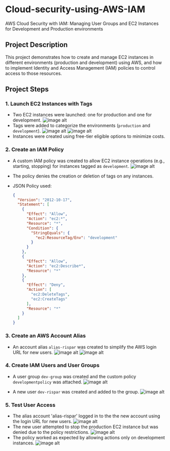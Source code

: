 # Cloud-security-using-AWS-IAM
AWS Cloud Security with IAM: Managing User Groups and EC2 Instances for Development and Production environments

## Project Description

This project demonstrates how to create and manage EC2 instances in different environments (production and development) using AWS, and how to implement Identity and Access Management (IAM) policies to control access to those resources.

## Project Steps

### 1. Launch EC2 Instances with Tags

- Two EC2 instances were launched: one for production and one for development.
![image alt]( https://github.com/ris21/Cloud-security-using-AWS-IAM/blob/main/EC2%20Instances.PNG)
- Tags were added to categorize the environments (`production` and `development`).
  ![image alt]( https://github.com/ris21/Cloud-security-using-AWS-IAM/blob/872fc5a88902f90d943216e393f5efbbd514723d/prod.%20tag%202.PNG)
![image alt](https://github.com/ris21/Cloud-security-using-AWS-IAM/blob/872fc5a88902f90d943216e393f5efbbd514723d/dev.%20tag%202.PNG)
- Instances were created using free-tier eligible options to minimize costs.

### 2. Create an IAM Policy

- A custom IAM policy was created to allow EC2 instance operations (e.g., starting, stopping) for instances tagged as `development`.
  ![image alt](https://github.com/ris21/Cloud-security-using-AWS-IAM/blob/7798c2bcfe48e23c1a129e75f9b69a4088b33bb4/json%20policy.PNG)
- The policy denies the creation or deletion of tags on any instances.
- JSON Policy used:

    ```json
    {    
      "Version": "2012-10-17",    
      "Statement": [        
        {            
          "Effect": "Allow",            
          "Action": "ec2:*",            
          "Resource": "*",            
          "Condition": {                
            "StringEquals": {                    
              "ec2:ResourceTag/Env": "development"                
            }            
          }        
        },        
        {            
          "Effect": "Allow",            
          "Action": "ec2:Describe*",            
          "Resource": "*"        
        },        
        {            
          "Effect": "Deny",            
          "Action": [                
            "ec2:DeleteTags",                
            "ec2:CreateTags"            
          ],            
          "Resource": "*"        
        }    
      ] 
    }
    ```

### 3. Create an AWS Account Alias

- An account alias `alias-rispar` was created to simplify the AWS login URL for new users.
 ![image alt]( https://github.com/ris21/Cloud-security-using-AWS-IAM/blob/4e3fc54cbed0ac5be37b5a256e114c77d48d16f0/alias.PNG)
![image alt](https://github.com/ris21/Cloud-security-using-AWS-IAM/blob/4e3fc54cbed0ac5be37b5a256e114c77d48d16f0/console%20sign-in.PNG)

### 4. Create IAM Users and User Groups

- A user group `dev-group` was created and the custom policy `developmentpolicy` was attached.
![image alt]( https://github.com/ris21/Cloud-security-using-AWS-IAM/blob/4e3fc54cbed0ac5be37b5a256e114c77d48d16f0/dev%20grp.PNG)
  
- A new user `dev-rispar` was created and added to the group.
![image alt](https://github.com/ris21/Cloud-security-using-AWS-IAM/blob/4e3fc54cbed0ac5be37b5a256e114c77d48d16f0/dev-rispar%20user%20create.PNG)

### 5. Test User Access
- The alias account 'alias-rispar' logged in to the the new account using the login URL for new users.
![image alt](https://github.com/ris21/Cloud-security-using-AWS-IAM/blob/2d00bc9484c976443a3611813d27fda36f7fce4f/new%20user%20acc%20login.PNG)
- The new user attempted to stop the production EC2 instance but was denied due to the policy restrictions.
  ![image alt](https://github.com/ris21/Cloud-security-using-AWS-IAM/blob/2d00bc9484c976443a3611813d27fda36f7fce4f/prod%20instance%20stop.PNG)
- The policy worked as expected by allowing actions only on development instances.
  ![image alt](https://github.com/ris21/Cloud-security-using-AWS-IAM/blob/2d00bc9484c976443a3611813d27fda36f7fce4f/dev%20instance%20stop.PNG)


